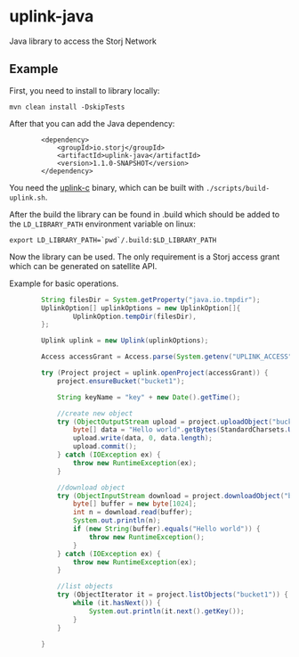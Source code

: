 # uplink-java

Java library to access the Storj Network

## Example

First, you need to install to library locally:

```
mvn clean install -DskipTests
```

After that you can add the Java dependency:

```
        <dependency>
            <groupId>io.storj</groupId>
            <artifactId>uplink-java</artifactId>
            <version>1.1.0-SNAPSHOT</version>
        </dependency>
```

You need the [uplink-c](https://github.com/storj/uplink-c) binary, which can be built with `./scripts/build-uplink.sh`. 

After the build the library can be found in .build which should be added to the `LD_LIBRARY_PATH` environment variable on linux:


```
export LD_LIBRARY_PATH=`pwd`/.build:$LD_LIBRARY_PATH
```

Now the library can be used. The only requirement is a Storj access grant which can be generated on satellite API.

Example for basic operations.

```java
        String filesDir = System.getProperty("java.io.tmpdir");
        UplinkOption[] uplinkOptions = new UplinkOption[]{
                UplinkOption.tempDir(filesDir),
        };

        Uplink uplink = new Uplink(uplinkOptions);

        Access accessGrant = Access.parse(System.getenv("UPLINK_ACCESS"));

        try (Project project = uplink.openProject(accessGrant)) {
            project.ensureBucket("bucket1");

            String keyName = "key" + new Date().getTime();

            //create new object
            try (ObjectOutputStream upload = project.uploadObject("bucket1", keyName)) {
                byte[] data = "Hello world".getBytes(StandardCharsets.UTF_8);
                upload.write(data, 0, data.length);
                upload.commit();
            } catch (IOException ex) {
                throw new RuntimeException(ex);
            }

            //download object
            try (ObjectInputStream download = project.downloadObject("bucket1", keyName)) {
                byte[] buffer = new byte[1024];
                int n = download.read(buffer);
                System.out.println(n);
                if (new String(buffer).equals("Hello world")) {
                    throw new RuntimeException();
                }
            } catch (IOException ex) {
                throw new RuntimeException(ex);
            }

            //list objects
            try (ObjectIterator it = project.listObjects("bucket1")) {
                while (it.hasNext()) {
                    System.out.println(it.next().getKey());
                }
            }

        }

```